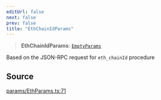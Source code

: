 ```yaml
---
editUrl: false
next: false
prev: false
title: "EthChainIdParams"
---
```


> **EthChainIdParams**: [`EmptyParams`](/reference/tevm/actions-types/type-aliases/emptyparams/)

Based on the JSON-RPC request for `eth_chainId` procedure

## Source

[params/EthParams.ts:71](https://github.com/evmts/tevm-monorepo/blob/main/packages/actions-types/src/params/EthParams.ts#L71)
